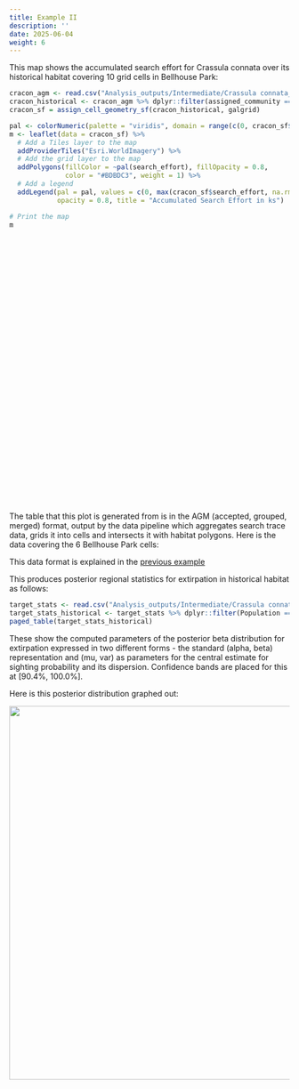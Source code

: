 ```yaml
---
title: Example II
description: ''
date: 2025-06-04
weight: 6
---
```


<link href="{{< blogdown/postref >}}index_files/htmltools-fill/fill.css" rel="stylesheet" />
<script src="{{< blogdown/postref >}}index_files/htmlwidgets/htmlwidgets.js"></script>
<script src="{{< blogdown/postref >}}index_files/jquery/jquery-3.6.0.min.js"></script>
<link href="{{< blogdown/postref >}}index_files/leaflet/leaflet.css" rel="stylesheet" />
<script src="{{< blogdown/postref >}}index_files/leaflet/leaflet.js"></script>
<link href="{{< blogdown/postref >}}index_files/leafletfix/leafletfix.css" rel="stylesheet" />
<script src="{{< blogdown/postref >}}index_files/proj4/proj4.min.js"></script>
<script src="{{< blogdown/postref >}}index_files/Proj4Leaflet/proj4leaflet.js"></script>
<link href="{{< blogdown/postref >}}index_files/rstudio_leaflet/rstudio_leaflet.css" rel="stylesheet" />
<script src="{{< blogdown/postref >}}index_files/leaflet-binding/leaflet.js"></script>
<script src="{{< blogdown/postref >}}index_files/leaflet-providers/leaflet-providers_2.0.0.js"></script>
<script src="{{< blogdown/postref >}}index_files/leaflet-providers-plugin/leaflet-providers-plugin.js"></script>
<link href="{{< blogdown/postref >}}index_files/pagedtable/css/pagedtable.css" rel="stylesheet" />
<script src="{{< blogdown/postref >}}index_files/pagedtable/js/pagedtable.js"></script>
<link href="{{< blogdown/postref >}}index_files/pagedtable/css/pagedtable.css" rel="stylesheet" />
<script src="{{< blogdown/postref >}}index_files/pagedtable/js/pagedtable.js"></script>

This map shows the accumulated search effort for Crassula connata over its historical habitat covering 10 grid cells
in Bellhouse Park:

``` r
cracon_agm <- read.csv("Analysis_outputs/Intermediate/Crassula connata_accepted_grouped_merged.csv")
cracon_historical <- cracon_agm %>% dplyr::filter(assigned_community == 44)
cracon_sf = assign_cell_geometry_sf(cracon_historical, galgrid)

pal <- colorNumeric(palette = "viridis", domain = range(c(0, cracon_sf$search_effort), na.rm = TRUE))
m <- leaflet(data = cracon_sf) %>%
  # Add a Tiles layer to the map
  addProviderTiles("Esri.WorldImagery") %>%
  # Add the grid layer to the map
  addPolygons(fillColor = ~pal(search_effort), fillOpacity = 0.8, 
              color = "#BDBDC3", weight = 1) %>%
  # Add a legend
  addLegend(pal = pal, values = c(0, max(cracon_sf$search_effort, na.rm = TRUE)),
            opacity = 0.8, title = "Accumulated Search Effort in ks")

# Print the map
m
```

<div class="leaflet html-widget html-fill-item" id="htmlwidget-1" style="width:672px;height:480px;"></div>
<script type="application/json" data-for="htmlwidget-1">{"x":{"options":{"crs":{"crsClass":"L.CRS.EPSG3857","code":null,"proj4def":null,"projectedBounds":null,"options":{}}},"calls":[{"method":"addProviderTiles","args":["Esri.WorldImagery",null,null,{"errorTileUrl":"","noWrap":false,"detectRetina":false}]},{"method":"addPolygons","args":[[[[{"lng":[-123.3117168329,-123.3113078329,-123.3113078329,-123.3117168329,-123.3117168329],"lat":[48.87178904193872,48.87178904193872,48.87205804193872,48.87205804193872,48.87178904193872]}]],[[{"lng":[-123.3113078329,-123.3108988329,-123.3108988329,-123.3113078329,-123.3113078329],"lat":[48.87178904193872,48.87178904193872,48.87205804193872,48.87205804193872,48.87178904193872]}]],[[{"lng":[-123.3108988329,-123.3104898329,-123.3104898329,-123.3108988329,-123.3108988329],"lat":[48.87178904193872,48.87178904193872,48.87205804193872,48.87205804193872,48.87178904193872]}]],[[{"lng":[-123.3117168329,-123.3113078329,-123.3113078329,-123.3117168329,-123.3117168329],"lat":[48.87152004193872,48.87152004193872,48.87178904193873,48.87178904193873,48.87152004193872]}]],[[{"lng":[-123.3113078329,-123.3108988329,-123.3108988329,-123.3113078329,-123.3113078329],"lat":[48.87152004193872,48.87152004193872,48.87178904193873,48.87178904193873,48.87152004193872]}]],[[{"lng":[-123.3108988329,-123.3104898329,-123.3104898329,-123.3108988329,-123.3108988329],"lat":[48.87152004193872,48.87152004193872,48.87178904193873,48.87178904193873,48.87152004193872]}]],[[{"lng":[-123.3121258329,-123.3117168329,-123.3117168329,-123.3121258329,-123.3121258329],"lat":[48.87125104193872,48.87125104193872,48.87152004193872,48.87152004193872,48.87125104193872]}]],[[{"lng":[-123.3117168329,-123.3113078329,-123.3113078329,-123.3117168329,-123.3117168329],"lat":[48.87125104193872,48.87125104193872,48.87152004193872,48.87152004193872,48.87125104193872]}]],[[{"lng":[-123.3113078329,-123.3108988329,-123.3108988329,-123.3113078329,-123.3113078329],"lat":[48.87125104193872,48.87125104193872,48.87152004193872,48.87152004193872,48.87125104193872]}]],[[{"lng":[-123.3108988329,-123.3104898329,-123.3104898329,-123.3108988329,-123.3108988329],"lat":[48.87125104193872,48.87125104193872,48.87152004193872,48.87152004193872,48.87125104193872]}]]],null,null,{"interactive":true,"className":"","stroke":true,"color":"#BDBDC3","weight":1,"opacity":0.5,"fill":true,"fillColor":["#424186","#453681","#25858E","#2A788E","#26828E","#FDE725","#471366","#481B6D","#482576","#481E6F"],"fillOpacity":0.8,"smoothFactor":1,"noClip":false},null,null,null,{"interactive":false,"permanent":false,"direction":"auto","opacity":1,"offset":[0,0],"textsize":"10px","textOnly":false,"className":"","sticky":true},null]},{"method":"addLegend","args":[{"colors":["#440154 , #440154 0%, #433E85 17.8794706251409%, #2E6E8E 35.7589412502818%, #1F998A 53.6384118754227%, #4BC16D 71.5178825005636%, #B8DE29 89.3973531257045%, #FDE725 "],"labels":["0","1","2","3","4","5"],"na_color":null,"na_label":"NA","opacity":0.8,"position":"topright","type":"numeric","title":"Accumulated Search Effort in ks","extra":{"p_1":0,"p_n":0.8939735312570448},"layerId":null,"className":"info legend","group":null}]}],"limits":{"lat":[48.87125104193872,48.87205804193872],"lng":[-123.3121258329,-123.3104898329]}},"evals":[],"jsHooks":[]}</script>

The table that this plot is generated from is in the AGM (accepted, grouped, merged) format, output by the
data pipeline which aggregates search trace data, grids it into cells and intersects it with habitat polygons. Here is the data covering
the 6 Bellhouse Park cells:

<div data-pagedtable="false">

<script data-pagedtable-source type="application/json">
{"columns":[{"label":["cell_id"],"name":[1],"type":["int"],"align":["right"]},{"label":["effortId"],"name":[2],"type":["chr"],"align":["left"]},{"label":["search_effort"],"name":[3],"type":["dbl"],"align":["right"]},{"label":["fringe_dist"],"name":[4],"type":["dbl"],"align":["right"]},{"label":["assigned_community"],"name":[5],"type":["int"],"align":["right"]},{"label":["area"],"name":[6],"type":["dbl"],"align":["right"]},{"label":["area_prop"],"name":[7],"type":["dbl"],"align":["right"]}],"data":[{"1":"375387","2":"2020-03-21...","3":"1.0673861","4":"0","5":"44","6":"0.01422043","7":"1.580047e-05"},{"1":"375388","2":"2020-03-21...","3":"0.8644450","4":"0","5":"44","6":"414.78041422","7":"4.608671e-01"},{"1":"375389","2":"2020-04-11...","3":"2.5542617","4":"0","5":"44","6":"208.08590129","7":"2.312066e-01"},{"1":"376090","2":"2020-03-21...","3":"2.2428481","4":"0","5":"44","6":"748.90675444","7":"8.321186e-01"},{"1":"376091","2":"2022-04-08...","3":"2.4618125","4":"0","5":"44","6":"894.75969483","7":"9.941774e-01"},{"1":"376092","2":"2020-04-11...","3":"5.5930068","4":"0","5":"44","6":"776.01956112","7":"8.622440e-01"},{"1":"376792","2":"2021-04-15...","3":"0.2705882","4":"0","5":"44","6":"325.37158280","7":"3.615240e-01"},{"1":"376793","2":"2020-03-21...","3":"0.4013016","4":"0","5":"44","6":"264.73069849","7":"2.941452e-01"},{"1":"376794","2":"2021-04-15...","3":"0.5743895","4":"0","5":"44","6":"337.82581336","7":"3.753620e-01"},{"1":"376795","2":"2021-04-15...","3":"0.4444706","4":"0","5":"44","6":"201.27199783","7":"2.236356e-01"}],"options":{"columns":{"min":{},"max":[10]},"rows":{"min":[10],"max":[10]},"pages":{}}}
  </script>

</div>

This data format is explained in the [previous example](../example-i)

This produces posterior regional statistics for extirpation in historical habitat as follows:

``` r
target_stats <- read.csv("Analysis_outputs/Intermediate/Crassula connata_stats.csv")
target_stats_historical <- target_stats %>% dplyr::filter(Population == 44)
paged_table(target_stats_historical)
```

<div data-pagedtable="false">

<script data-pagedtable-source type="application/json">
{"columns":[{"label":["cells"],"name":[1],"type":["int"],"align":["right"]},{"label":["searched"],"name":[2],"type":["int"],"align":["right"]},{"label":["pops"],"name":[3],"type":["dbl"],"align":["right"]},{"label":["habitatSearched"],"name":[4],"type":["chr"],"align":["left"]},{"label":["Central"],"name":[5],"type":["chr"],"align":["left"]},{"label":["Low"],"name":[6],"type":["chr"],"align":["left"]},{"label":["High"],"name":[7],"type":["chr"],"align":["left"]},{"label":["alpha"],"name":[8],"type":["dbl"],"align":["right"]},{"label":["beta"],"name":[9],"type":["dbl"],"align":["right"]},{"label":["mu"],"name":[10],"type":["dbl"],"align":["right"]},{"label":["var"],"name":[11],"type":["dbl"],"align":["right"]},{"label":["Population"],"name":[12],"type":["chr"],"align":["left"]},{"label":["target"],"name":[13],"type":["chr"],"align":["left"]},{"label":["prior_ER"],"name":[14],"type":["dbl"],"align":["right"]}],"data":[{"1":"10","2":"10","3":"1","4":"100.0%","5":"95.6%","6":"90.4%","7":"100.0%","8":"1.17","9":"25.53","10":"0.04377497","11":"0.001511241","12":"44","13":"Crassula connata","14":"0.59"}],"options":{"columns":{"min":{},"max":[10]},"rows":{"min":[10],"max":[10]},"pages":{}}}
  </script>

</div>

These show the computed parameters of the posterior beta distribution for extirpation expressed in two different forms - the standard (alpha, beta) representation and (mu, var) as parameters for the central estimate for sighting probability and its dispersion. Confidence bands are placed for this at \[90.4%, 100.0%\].

Here is this posterior distribution graphed out:

<img src="{{< blogdown/postref >}}index_files/figure-html/unnamed-chunk-5-1.png" width="672" />
